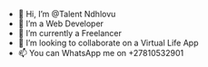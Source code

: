 - 👋 Hi, I’m @Talent Ndhlovu
- 👀 I’m a Web Developer
- 🌱 I’m currently a Freelancer 
- 💞️ I’m looking to collaborate on a Virtual Life App
- 📫 You can WhatsApp me on +27810532901

<!---
TalentNdhlovu/TalentNdhlovu is a ✨ special ✨ repository because its `README.md` (this file) appears on your GitHub profile.
You can click the Preview link to take a look at your changes.
--->

